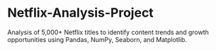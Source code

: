 # Netflix-Analysis-Project
Analysis of 5,000+ Netflix titles to identify content trends and growth opportunities using Pandas, NumPy, Seaborn, and Matplotlib.

